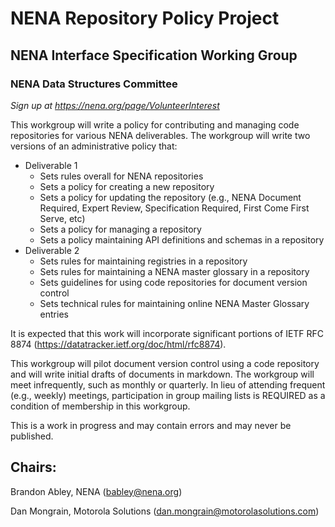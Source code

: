 # NENA Repository Policy Project
## NENA Interface Specification Working Group
### NENA Data Structures Committee
_Sign up at https://nena.org/page/VolunteerInterest_

This workgroup will write a policy for contributing and managing code repositories for various NENA deliverables. The workgroup will write two versions of an administrative policy that:

* Deliverable 1
  * Sets rules overall for NENA repositories
  * Sets a policy for creating a new repository
  * Sets a policy for updating the repository (e.g., NENA Document Required, Expert Review, Specification Required, First Come First Serve, etc)
  * Sets a policy for managing a repository
  * Sets a policy maintaining API definitions and schemas in a repository 
* Deliverable 2
  * Sets rules for maintaining registries in a repository
  * Sets rules for maintaining a NENA master glossary in a repository
  * Sets guidelines for using code repositories for document version control
  * Sets technical rules for maintaining online NENA Master Glossary entries

It is expected that this work will incorporate significant portions of IETF RFC 8874 (https://datatracker.ietf.org/doc/html/rfc8874). 

This workgroup will pilot document version control using a code repository and will write initial drafts of documents in markdown. The workgroup will meet infrequently, such as monthly or quarterly. In lieu of attending frequent (e.g., weekly) meetings, participation in group mailing lists is REQUIRED as a condition of membership in this workgroup.

This is a work in progress and may contain errors and may never be published.

## Chairs:

Brandon Abley, NENA (babley@nena.org)

Dan Mongrain, Motorola Solutions (dan.mongrain@motorolasolutions.com)
